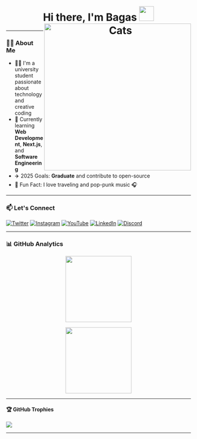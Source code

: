 <h1 align="center">Hi there, I'm Bagas <img src="https://raw.githubusercontent.com/Tarikul-Islam-Anik/Animated-Fluent-Emojis/master/Emojis/Hand%20gestures/Call%20Me%20Hand%20Light%20Skin%20Tone.png" width="40" /><img align="right" src="https://images-wixmp-ed30a86b8c4ca887773594c2.wixmp.com/f/395a40ac-7995-4c85-a8f1-e72a6530aec5/dek86o4-22aac2ef-3118-4331-937d-8549cd2fc3c3.gif?token=eyJ0eXAiOiJKV1QiLCJhbGciOiJIUzI1NiJ9.eyJzdWIiOiJ1cm46YXBwOjdlMGQxODg5ODIyNjQzNzNhNWYwZDQxNWVhMGQyNmUwIiwiaXNzIjoidXJuOmFwcDo3ZTBkMTg4OTgyMjY0MzczYTVmMGQ0MTVlYTBkMjZlMCIsIm9iaiI6W1t7InBhdGgiOiJcL2ZcLzM5NWE0MGFjLTc5OTUtNGM4NS1hOGYxLWU3MmE2NTMwYWVjNVwvZGVrODZvNC0yMmFhYzJlZi0zMTE4LTQzMzEtOTM3ZC04NTQ5Y2QyZmMzYzMuZ2lmIn1dXSwiYXVkIjpbInVybjpzZXJ2aWNlOmZpbGUuZG93bmxvYWQiXX0.FHTm4y8h_naXZhBtEFjI2brMORa7Sjp6BKJxTEpDBI0" alt="Cats" height="400" width="400"></h1>


---

### 👨‍🎓 About Me

- 🧑‍💻 I'm a university student passionate about technology and creative coding
- 🌱 Currently learning **Web Development**, **Next.js**, and **Software Engineering**
- ✈️ 2025 Goals: **Graduate** and contribute to open-source
- 🎸 Fun Fact: I love traveling and pop-punk music 🎧

---

### 📫 Let's Connect

[![Twitter](https://img.shields.io/badge/Twitter-1DA1F2?style=flat&logo=twitter&logoColor=white)][twitter]
[![Instagram](https://img.shields.io/badge/Instagram-E4405F?style=flat&logo=instagram&logoColor=white)][instagram]
[![YouTube](https://img.shields.io/badge/YouTube-FF0000?style=flat&logo=youtube&logoColor=white)][youtube]
[![LinkedIn](https://img.shields.io/badge/LinkedIn-0077B5?style=flat&logo=linkedin&logoColor=white)][linkedin]
[![Discord](https://img.shields.io/badge/Discord-5865F2?style=flat&logo=discord&logoColor=white)][discord]

---

### 📊 GitHub Analytics

<p align="center">
  <img src="https://github-readme-stats.vercel.app/api?username=indogegewepe&show_icons=true&theme=dracula&count_private=true" height="180" />
  </p>
  <p align="center">
  <img src="https://github-readme-stats.vercel.app/api/top-langs/?username=indogegewepe&layout=compact&theme=dracula" height="180" />
</p>

---

#### 🏆 GitHub Trophies
![](https://github-profile-trophy.vercel.app/?username=indogegewepe&theme=dracula&column=3&margin-w=15&margin-h=15)

---

<!-- SOCIAL LINKS -->
[twitter]: https://twitter.com/Tsiqohhh
[instagram]: https://www.instagram.com/bgstsqh/
[youtube]: https://www.youtube.com/channel/UCLO-9nUDXZbYZqtqhlq_1fw
[linkedin]: https://www.linkedin.com/in/bagas-uwaidha-4756261b5/
[discord]: https://discord.gg/KMASMkmrQr
